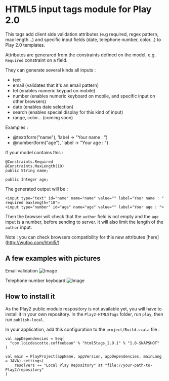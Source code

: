 # HTML5 input tags module for Play 2.0

This tags add client side validation attributes (e.g required, regex pattern, max length...) and specific input fields (date, telephone number, color...) to Play 2.0 templates.

Attributes are generared from the constraints defined on the model, e.g. `Required` constraint on a field. 

They can generate several kinds all inputs : 

 * text
 * email (validates that it's an email pattern)
 * tel (enables numeric keypad on mobile)
 * number (enables numeric keyboard on mobile, and specific input on other browsers) 
 * date (enables date selection)
 * search (enables special display for this kind of input)
 * range, color... (coming soon)

Examples :

 * @text(form("name"), 'label -> "Your name : ")
 * @number(form("age"), 'label -> "Your age : ") 

If your model contains this :

    @Constraints.Required
    @Constraints.MaxLength(10)
    public String name;
    
    public Integer age;
 
 The generated output will be : 
 
    <input type="text" id="name" name="name" value="" label="Your name : " required maxlength="10">
    <input type="number" id="age" name="age" value="" label="Your age : ">
    
Then the browser will check that the `author` field is not empty and the `age` input is a number, before sending to server. 
It will also limit the length of the `author` input.

Note : you can check browsers compatibility for this new attributes [here] (http://wufoo.com/html5/)


## A few examples with pictures

Email validation 
![Image](http://wufoo.com/html5/images/email-supported-firefox4b12.png)

Telephone number keyboard
![Image](http://wufoo.com/html5/images/tel-mobsafari-supported.png)

## How to install it

As the Play2 public module respository is not available yet, you will have to install it in your own repository.
In the `Play2-HTML5Tags` folder, run `play`, then run `publish-local`.

In your application, add this configuration to the `project/Build.scala` file :


    val appDependencies = Seq(
      "com.loicdescotte.coffeebean" % "html5tags_2.9.1" % "1.0-SNAPSHOT"
    )

    val main = PlayProject(appName, appVersion, appDependencies, mainLang = JAVA).settings(
    	resolvers += "Local Play Repository" at "file://your-path-to-Play2/repository"
    )

	
